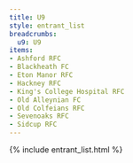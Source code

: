 ```yaml
---
title: U9
style: entrant_list
breadcrumbs:
  u9: U9
items:
- Ashford RFC
- Blackheath FC
- Eton Manor RFC
- Hackney RFC
- King's College Hospital RFC
- Old Alleynian FC
- Old Colfeians RFC
- Sevenoaks RFC
- Sidcup RFC
---
```


{% include entrant_list.html %}
